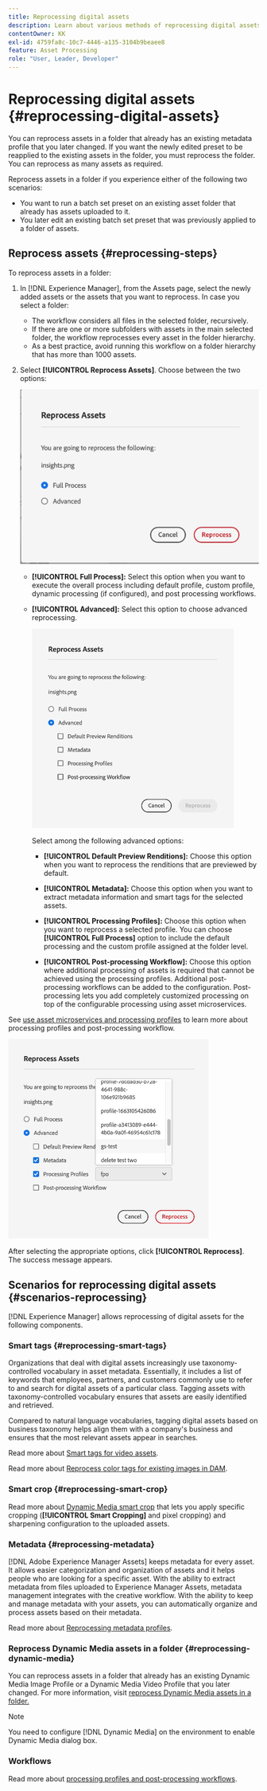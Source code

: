 ```yaml
---
title: Reprocessing digital assets
description: Learn about various methods of reprocessing digital assets
contentOwner: KK
exl-id: 4759fa8c-10c7-4446-a135-3104b9beaee8
feature: Asset Processing
role: "User, Leader, Developer"
---
```

# Reprocessing digital assets {#reprocessing-digital-assets}

You can reprocess assets in a folder that already has an existing metadata profile that you later changed. If you want the newly edited preset to be reapplied to the existing assets in the folder, you must reprocess the folder. You can reprocess as many assets as required.

Reprocess assets in a folder if you experience either of the following two scenarios:

* You want to run a batch set preset on an existing asset folder that already has assets uploaded to it.
* You later edit an existing batch set preset that was previously applied to a folder of assets.

## Reprocess assets {#reprocessing-steps}

To reprocess assets in a folder:

1. In [!DNL Experience Manager], from the Assets page, select the newly added assets or the assets that you want to reprocess. 
   In case you select a folder:

   * The workflow considers all files in the selected folder, recursively.
   * If there are one or more subfolders with assets in the main selected folder, the workflow reprocesses every asset in the folder hierarchy.
   * As a best practice, avoid running this workflow on a folder hierarchy that has more than 1000 assets.

1. Select **[!UICONTROL Reprocess Assets]**. Choose between the two options:

    ![Reprocessing Assets Options](assets/reprocessing-assets-options.png)

   * **[!UICONTROL Full Process]:** Select this option when you want to execute the overall process including default profile, custom profile, dynamic processing (if configured), and post processing workflows.
   * **[!UICONTROL Advanced]:** Select this option to choose advanced reprocessing.

     ![Advanced Reprocessing Assets Options](assets/reprocessing-assets-options-advanced.png)

     Select among the following advanced options:

     * **[!UICONTROL Default Preview Renditions]:** Choose this option when you want to reprocess the renditions that are previewed by default.

     * **[!UICONTROL Metadata]:** Choose this option when you want to extract metadata information and smart tags for the selected assets.

     * **[!UICONTROL Processing Profiles]:** Choose this option when you want to reprocess a selected profile. You can choose **[!UICONTROL Full Process]** option to include the default processing and the custom profile assigned at the folder level. 
     <!--When assets are uploaded to a folder, [!DNL Experience Manager] checks the containing folder's properties for a processing profile. If none is applied, a parent folder in the hierarchy is checked for a processing profile to apply.-->

     * **[!UICONTROL Post-processing Workflow]:** Choose this option where additional processing of assets is required that cannot be achieved using the processing profiles. Additional post-processing workflows can be added to the configuration. Post-processing lets you add completely customized processing on top of the configurable processing using asset microservices.

See [use asset microservices and processing profiles](https://experienceleague.adobe.com/docs/experience-manager-cloud-service/content/assets/manage/asset-microservices-configure-and-use.html?lang=en) to learn more about processing profiles and post-processing workflow.

  ![Advanced Reprocessing Assets Options2](assets/reprocessing-assets-options-advanced-2.png)

After selecting the appropriate options, click **[!UICONTROL Reprocess]**. The success message appears.

## Scenarios for reprocessing digital assets {#scenarios-reprocessing}

[!DNL Experience Manager] allows reprocessing of digital assets for the following components.

### Smart tags {#reprocessing-smart-tags} 

Organizations that deal with digital assets increasingly use taxonomy-controlled vocabulary in asset metadata. Essentially, it includes a list of keywords that employees, partners, and customers commonly use to refer to and search for digital assets of a particular class. Tagging assets with taxonomy-controlled vocabulary ensures that assets are easily identified and retrieved.

Compared to natural language vocabularies, tagging digital assets based on business taxonomy helps align them with a company's business and ensures that the most relevant assets appear in searches.

Read more about [Smart tags for video assets](https://experienceleague.adobe.com/docs/experience-manager-cloud-service/content/assets/manage/smart-tags-video-assets.html?lang=en).

Read more about [Reprocess color tags for existing images in DAM](https://experienceleague.adobe.com/docs/experience-manager-cloud-service/content/assets/manage/color-tag-images.html?lang=en#color-tags-existing-images).

### Smart crop {#reprocessing-smart-crop}

Read more about [Dynamic Media smart crop](https://experienceleague.adobe.com/docs/experience-manager-cloud-service/content/assets/dynamicmedia/image-profiles.html?lang=en) that lets you apply specific cropping (**[!UICONTROL Smart Cropping]** and pixel cropping) and sharpening configuration to the uploaded assets.

### Metadata {#reprocessing-metadata}

[!DNL Adobe Experience Manager Assets] keeps metadata for every asset. It allows easier categorization and organization of assets and it helps people who are looking for a specific asset. With the ability to extract metadata from files uploaded to Experience Manager Assets, metadata management integrates with the creative workflow. With the ability to keep and manage metadata with your assets, you can automatically organize and process assets based on their metadata.

Read more about [Reprocessing metadata profiles](https://experienceleague.adobe.com/docs/experience-manager-cloud-service/content/assets/manage/metadata-profiles.html?lang=en).

### Reprocess Dynamic Media assets in a folder {#reprocessing-dynamic-media}

You can reprocess assets in a folder that already has an existing Dynamic Media Image Profile or a Dynamic Media Video Profile that you later changed. For more information, visit [reprocess Dynamic Media assets in a folder.](https://experienceleague.adobe.com/docs/experience-manager-cloud-service/content/assets/admin/about-image-video-profiles.html?lang=en)

>[!NOTE]
>
>You need to configure [!DNL Dynamic Media] on the environment to enable Dynamic Media dialog box.
>

### Workflows

Read more about [processing profiles and post-processing workflows](https://experienceleague.adobe.com/docs/experience-manager-cloud-service/content/assets/manage/asset-microservices-configure-and-use.html?lang=en).
